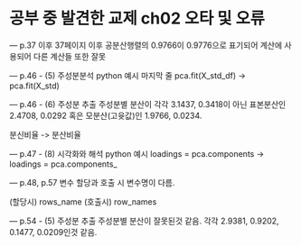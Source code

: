 # 공부 중 발견한 교제 ch02 오타 및 오류

— p.37 이후
37페이지 이후 공분산행렬의 0.9766이 0.9776으로 표기되어 계산에 사용되어 다른 계산들 또한 잘못

— p.46 - (5) 주성분분석 python 예시 마지막 줄
pca.fit(X_std_df) -> pca.fit(X_std)

— p.46 - (6) 주성분 추출
주성분별 분산이 각각 3.1437, 0.3418이 아닌 표본분산인 2.4708, 0.0292 혹은 모분산(고윳값)인 1.9766, 0.0234.

분신비율 -> 분산비율

— p.47 - (8) 시각화와 해석 python 예시
loadings = pca.components -> loadings = pca.components\_

— p.48, p.57
변수 할당과 호출 시 변수명이 다름.

(할당시) rows_name
(호출시) row_names

— p.54 - (5) 주성분 추출
주성분별 분산이 잘못된것 같음. 각각 2.9381, 0.9202, 0.1477, 0.0209인것 같음.
